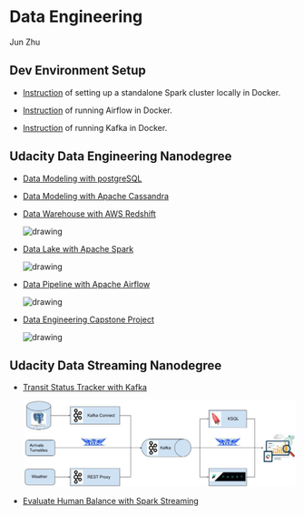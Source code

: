 # Data Engineering

Jun Zhu

## Dev Environment Setup

- [Instruction](./dev_envs/spark_docker) of setting up a standalone Spark cluster 
  locally in Docker.
  
- [Instruction](./dev_envs/airflow_docker) of running Airflow in Docker.

- [Instruction](./dev_envs/kafka_docker) of running Kafka in Docker.

## Udacity Data Engineering Nanodegree

- [Data Modeling with postgreSQL](./data_modeling_with_postgres)
- [Data Modeling with Apache Cassandra](./data_modeling_with_apache_cassandra)
- [Data Warehouse with AWS Redshift](./data_warehouse_with_redshift)
  
  <img src="./data_warehouse_with_redshift/architecture.jpg" alt="drawing" width="480"/>

- [Data Lake with Apache Spark](./data_lake_with_spark)
  
  <img src="./data_lake_with_spark/architecture.jpg" alt="drawing" width="480"/>

- [Data Pipeline with Apache Airflow](./data_pipeline_with_airflow)
  
  <img src="./data_pipeline_with_airflow/architecture.jpg" alt="drawing" width="340"/>

- [Data Engineering Capstone Project](./dend_capstone_project)

  <img src="./dend_capstone_project/architecture.jpg" alt="drawing" width="540"/>


## Udacity Data Streaming Nanodegree

- [Transit Status Tracker with Kafka](./transit_status_tracker_with_kafka)

  ![](./transit_status_tracker_with_kafka/architecture.jpg)

- [Evaluate Human Balance with Spark Streaming](./eval_human_balance_with_spark_streaming)

